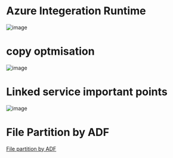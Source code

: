 

# Azure Integeration Runtime

![image](https://user-images.githubusercontent.com/38088886/111255939-f3eda000-860f-11eb-9608-b26a8e6bd7ce.png)


# copy optmisation 

![image](https://user-images.githubusercontent.com/38088886/111262116-8d6e7f00-861b-11eb-89be-c8943e0e0e8c.png)

# Linked service important points

![image](https://user-images.githubusercontent.com/38088886/111621952-817fea00-87e0-11eb-8f94-1258d4fda861.png)

# File Partition by ADF

[File partition by ADF](https://visualbi.com/blogs/microsoft/azure/file-partition-using-azure-data-factory/)

